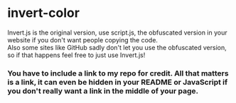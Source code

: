 # invert-color
Invert.js is the original version, use script.js, the obfuscated version in your website if you don't want people copying the code.<br/>
Also some sites like GitHub sadly don't let you use the obfuscated version, so if that happens feel free to just use Invert.js!<br/>
### You have to include a link to my repo for credit. All that matters is a link, it can even be hidden in your README or JavaScript if you don't really want a link in the middle of your page.

<!-- Yes, you can use something like this below:


https://github.com/DaCuteRaccoon/invert-color
-->

